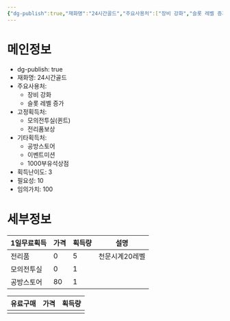 ```yaml
---
{"dg-publish":true,"재화명":"24시간골드","주요사용처":["장비 강화","슬롯 레벨 증가"],"고정획득처":["모의전투실(퀸트)","전리품보상"],"기타획득처":["공방스토어","이벤트미션","1000부유석상점"],"획득난이도":3,"필요성":10,"임의가치":100,"permalink":"/Publish/Goods/Currencies/24시간골드/","dgPassFrontmatter":true}
---
```



<span><span><h1 data-heading="메인정보" dir="auto">메인정보</h1></span></span><p><ul class="dataview dataview-ul dataview-result-object-ul"><li class="dataview dataview-li dataview-result-object-li">dg-publish: <span>true</span></li><li class="dataview dataview-li dataview-result-object-li">재화명: <span>24시간골드</span></li><li class="dataview dataview-li dataview-result-object-li">주요사용처: <ul class="dataview dataview-ul dataview-result-list-ul"><li class="dataview-result-list-li"><span>장비 강화</span></li><li class="dataview-result-list-li"><span>슬롯 레벨 증가</span></li></ul></li><li class="dataview dataview-li dataview-result-object-li">고정획득처: <ul class="dataview dataview-ul dataview-result-list-ul"><li class="dataview-result-list-li"><span>모의전투실(퀸트)</span></li><li class="dataview-result-list-li"><span>전리품보상</span></li></ul></li><li class="dataview dataview-li dataview-result-object-li">기타획득처: <ul class="dataview dataview-ul dataview-result-list-ul"><li class="dataview-result-list-li"><span>공방스토어</span></li><li class="dataview-result-list-li"><span>이벤트미션</span></li><li class="dataview-result-list-li"><span>1000부유석상점</span></li></ul></li><li class="dataview dataview-li dataview-result-object-li">획득난이도: <span>3</span></li><li class="dataview dataview-li dataview-result-object-li">필요성: <span>10</span></li><li class="dataview dataview-li dataview-result-object-li">임의가치: <span>100</span></li></ul></p><span><span><h1 data-heading="세부정보" dir="auto">세부정보</h1></span></span>



| 1일무료획득 | 가격  | 획득량 | 설명       |
| ------ | --- | --- | -------- |
| 전리품    | 0   | 5   | 천문시계20레벨 |
| 모의전투실  | 0   | 1   |          |
| 공방스토어  | 80  | 1   |          |


| 유료구매 | 가격  | 획득량 |
| ---- | --- | --- |
|      |     |     |
